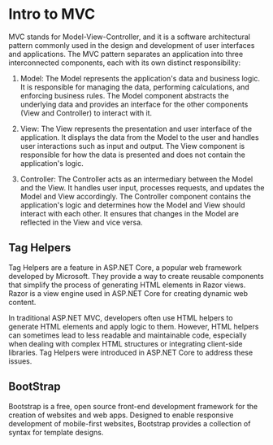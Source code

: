 # Intro to MVC

MVC stands for Model-View-Controller, and it is a software architectural pattern commonly used in the design and development of user interfaces and applications. The MVC pattern separates an application into three interconnected components, each with its own distinct responsibility:

1. Model:
The Model represents the application's data and business logic. It is responsible for managing the data, performing calculations, and enforcing business rules. The Model component abstracts the underlying data and provides an interface for the other components (View and Controller) to interact with it.

2. View:
The View represents the presentation and user interface of the application. It displays the data from the Model to the user and handles user interactions such as input and output. The View component is responsible for how the data is presented and does not contain the application's logic.

3. Controller:
The Controller acts as an intermediary between the Model and the View. It handles user input, processes requests, and updates the Model and View accordingly. The Controller component contains the application's logic and determines how the Model and View should interact with each other. It ensures that changes in the Model are reflected in the View and vice versa.

## Tag Helpers
Tag Helpers are a feature in ASP.NET Core, a popular web framework developed by Microsoft. They provide a way to create reusable components that simplify the process of generating HTML elements in Razor views. Razor is a view engine used in ASP.NET Core for creating dynamic web content.

In traditional ASP.NET MVC, developers often use HTML helpers to generate HTML elements and apply logic to them. However, HTML helpers can sometimes lead to less readable and maintainable code, especially when dealing with complex HTML structures or integrating client-side libraries. Tag Helpers were introduced in ASP.NET Core to address these issues.

## BootStrap
Bootstrap is a free, open source front-end development framework for the creation of websites and web apps. Designed to enable responsive development of mobile-first websites, Bootstrap provides a collection of syntax for template designs.